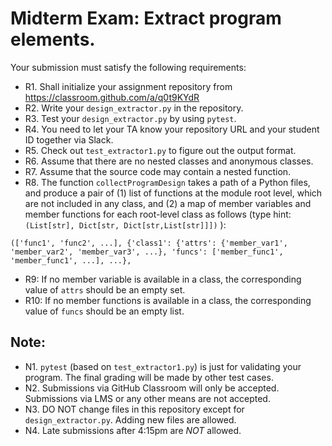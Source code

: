 # Midterm Exam: Extract program elements.

Your submission must satisfy the following requirements:

* R1. Shall initialize your assignment repository from https://classroom.github.com/a/q0t9KYdR
* R2. Write your `design_extractor.py` in the repository.
* R3. Test your `design_extractor.py` by using `pytest`.
* R4. You need to let your TA know your repository URL and your student ID together via Slack.
* R5. Check out `test_extractor1.py` to figure out the output format.
* R6. Assume that there are no nested classes and anonymous classes.
* R7. Assume that the source code may contain a nested function.
* R8. The function `collectProgramDesign` takes a path of a Python files, and produce a pair of (1) list of functions at the module root level, which are not included in any class, and (2) a map of member variables and member functions for each root-level class as follows (type hint: `(List[str], Dict[str, Dict[str,List[str]]])` ):
```
(['func1', 'func2', ...], {'class1': {'attrs': {'member_var1', 'member_var2', 'member_var3', ...}, 'funcs': ['member_func1', 'member_func1', ...], ...},
```
* R9: If no member variable is available in a class, the corresponding value of `attrs` should be an empty set.
* R10: If no member functions is available in a class, the corresponding value of `funcs` should be an empty list.



## Note:

* N1. `pytest` (based on `test_extractor1.py`) is just for validating your program. The final grading will be made by other test cases.
* N2. Submissions via GitHub Classroom will only be accepted. Submissions via LMS or any other means are not accepted.
* N3. DO NOT change files in this repository except for `design_extractor.py`. Adding new files are allowed.
* N4. Late submissions after 4:15pm are *NOT* allowed.
